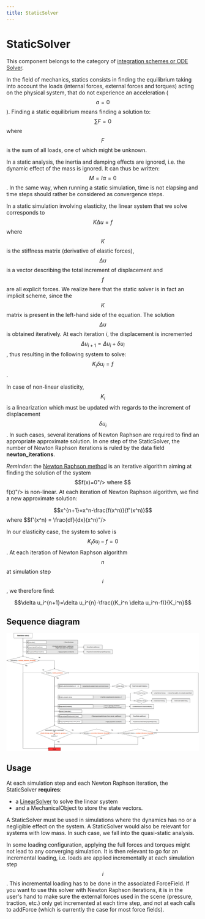 ```yaml
---
title: StaticSolver
---
```


StaticSolver  
============  

This component belongs to the category of [integration schemes or ODE Solver](../../../simulation-principles/system-resolution/integration-scheme/).  

In the field of mechanics, statics consists in finding the equilibrium taking into account the loads (internal forces, external forces and torques) acting on the physical system, that do not experience an acceleration ( $$a=0$$ ). Finding a static equilibrium means finding a solution to: $$\textstyle \sum F=0$$ where $$F$$ is the sum of all loads, one of which might be unknown.  

In a static analysis, the inertia and damping effects are ignored, i.e. the dynamic effect of the mass is ignored. It can thus be written: $$M=I \alpha=0$$. In the same way, when running a static simulation, time is not elapsing and time steps should rather be considered as convergence steps.  

In a static simulation involving elasticity, the linear system that we solve corresponds to $$K \Delta u=f$$ where $$K$$ is the stiffness matrix (derivative of elastic forces), $$\Delta u$$ is a vector describing the total increment of displacement and $$f$$ are all explicit forces. We realize here that the static solver is in fact an implicit scheme, since the $$K$$ matrix is present in the left-hand side of the equation. The solution $$\Delta u$$ is obtained iteratively. At each iteration _i_, the displacement is incremented $$\Delta u_{i+1}=\Delta u_{i}+\delta u_i$$, thus resulting in the following system to solve: $$K_i \delta u_i=f$$.  

In case of non-linear elasticity, $$K_i$$ is a linearization which must be updated with regards to the increment of displacement $$\delta u_i$$. In such cases, several iterations of Newton Raphson are required to find an appropriate approximate solution. In one step of the StaticSolver, the number of Newton Raphson iterations is ruled by the data field **newton_iterations**.

_Reminder_: the [Newton Raphson method](https://en.wikipedia.org/wiki/Newton%27s_method) is an iterative algorithm aiming at finding the solution of the system $$f(x)=0"/> where $$f(x)"/> is non-linear. At each iteration of Newton Raphson algorithm, we find a new approximate solution:

$$x^{n+1}=x^n-\frac{f(x^n)}{f'(x^n)}$$ where $$f'(x^n) = \frac{df}{dx}(x^n)"/>

In our elasticity case, the system to solve is $$K_i \delta u_i-f=0$$. At each iteration of Newton Raphson algorithm $$n$$ at simulation step $$i$$, we therefore find:

$$\delta u_i^{n+1}=\delta u_i^{n}-\frac{(K_i^n \delta u_i^n-f)}{K_i^n}$$


Sequence diagram
----------------

<a href="https://github.com/sofa-framework/doc/blob/master/images/integrationscheme/StaticSolver.png?raw=true"><img src="https://github.com/sofa-framework/doc/blob/master/images/integrationscheme/StaticSolver.png?raw=true" title="Flow diagram for the StaticSolver"/></a>

 
Usage  
-----  

At each simulation step and each Newton Raphson iteration, the StaticSolver **requires**:

- a [LinearSolver](../../../simulation-principles/system-resolution/linear-solver/) to solve the linear system
- and a MechanicalObject to store the state vectors.

A StaticSolver must be used in simulations where the dynamics has no or a negligible effect on the system. A StaticSolver would also be relevant for systems with low mass. In such case, we fall into the quasi-static analysis.

In some loading configuration, applying the full forces and torques might not lead to any converging simulation. It is then relevant to go for an incremental loading, i.e. loads are applied incrementally at each simulation step  $$i$$. This incremental loading has to be done in the associated ForceField. If you want to use this solver with Newton Raphson iterations, it is in the user's hand to make sure the external forces used in the scene (pressure, traction, etc.) only get incremented at each time step, and not at each calls to addForce (which is currently the case for most force fields).
